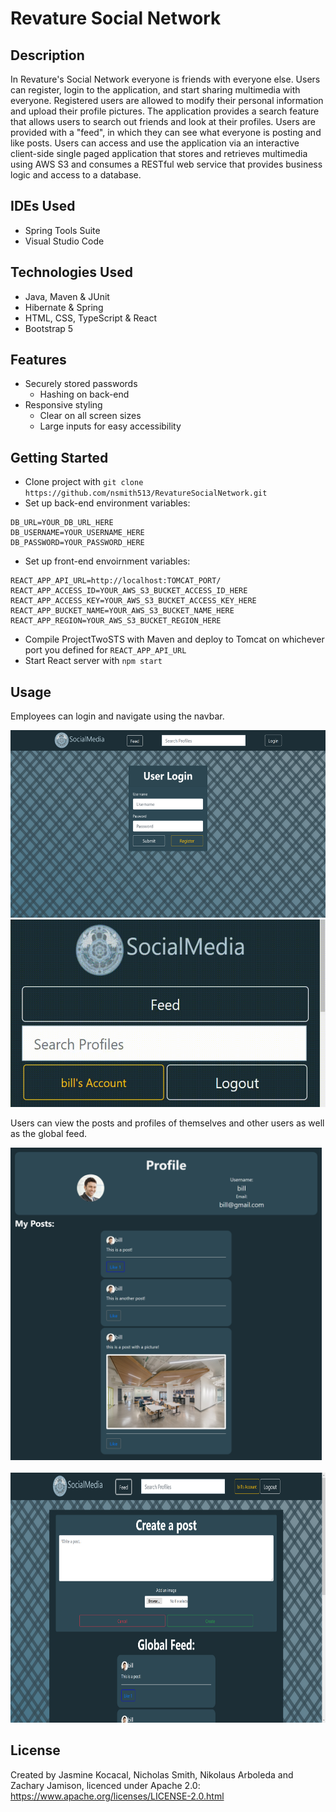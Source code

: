 # Revature Social Network

## Description

In Revature's Social Network everyone is friends with everyone else. Users can register, login to the application, and start sharing multimedia with everyone. Registered users are allowed to modify their personal information and upload their profile pictures. The application provides a search feature that allows users to search out friends and look at their profiles. Users are provided with a "feed", in which they can see what everyone is posting and like posts. Users can access and use the application via an interactive client-side single paged application that stores and retrieves multimedia using AWS S3 and consumes a RESTful web service that provides business logic and access to a database.

## IDEs Used

* Spring Tools Suite
* Visual Studio Code

## Technologies Used

* Java, Maven & JUnit
* Hibernate & Spring
* HTML, CSS, TypeScript & React
* Bootstrap 5

## Features

* Securely stored passwords
  * Hashing on back-end
* Responsive styling
  * Clear on all screen sizes
  * Large inputs for easy accessibility

## Getting Started

* Clone project with `git clone https://github.com/nsmith513/RevatureSocialNetwork.git`
* Set up back-end environment variables:
```
DB_URL=YOUR_DB_URL_HERE
DB_USERNAME=YOUR_USERNAME_HERE
DB_PASSWORD=YOUR_PASSWORD_HERE
```
* Set up front-end envoirnment variables:
```
REACT_APP_API_URL=http://localhost:TOMCAT_PORT/
REACT_APP_ACCESS_ID=YOUR_AWS_S3_BUCKET_ACCESS_ID_HERE
REACT_APP_ACCESS_KEY=YOUR_AWS_S3_BUCKET_ACCESS_KEY_HERE
REACT_APP_BUCKET_NAME=YOUR_AWS_S3_BUCKET_NAME_HERE
REACT_APP_REGION=YOUR_AWS_S3_BUCKET_REGION_HERE
```
* Compile ProjectTwoSTS with Maven and deploy to Tomcat on whichever port you defined for `REACT_APP_API_URL`
* Start React server with `npm start`

## Usage

Employees can login and navigate using the navbar.

<p>
   <kbd><img src="screenshots/login.png" height="300"/></kbd>
   <kbd><img src="screenshots/navbar.gif" height="300"/></kbd>
</p>

Users can view the posts and profiles of themselves and other users as well as the global feed.

<p>
   <kbd><img src="screenshots/profile.png" height="500"/></kbd>
   <br/>
   <br/>
   <kbd><img src="screenshots/feed.png" height="400"/></kbd>
</p>

## License

Created by Jasmine Kocacal, Nicholas Smith, Nikolaus Arboleda and Zachary Jamison, licenced under Apache 2.0: https://www.apache.org/licenses/LICENSE-2.0.html
